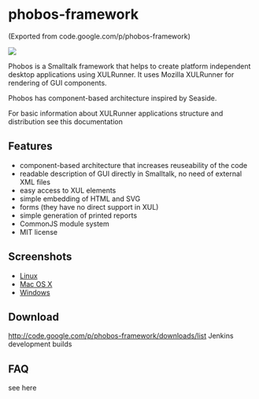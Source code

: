 # phobos-framework

(Exported from code.google.com/p/phobos-framework)

<img src=http://i.imgur.com/9RF2acp.png>

Phobos is a Smalltalk framework that helps to create platform independent desktop applications using XULRunner.
It uses Mozilla XULRunner for rendering of GUI components.

Phobos has component-based architecture inspired by Seaside.

For basic information about XULRunner applications structure and distribution see this documentation

## Features
- component-based architecture that increases reuseability of the code
- readable description of GUI directly in Smalltalk, no need of external XML files
- easy access to XUL elements
- simple embedding of HTML and SVG
- forms (they have no direct support in XUL)
- simple generation of printed reports
- CommonJS module system
- MIT license

## Screenshots
- [Linux](http://imgur.com/a/SBcg9)
- [Mac OS X](http://imgur.com/a/6nhE2)
- [Windows](http://imgur.com/a/HFzuE)

## Download
http://code.google.com/p/phobos-framework/downloads/list
Jenkins development builds

## FAQ
see here
